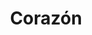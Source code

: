 ---
title: Corazón
date: 
draft: false

# descripcion
description : Corazón

materials: Plata 925

color: Plateado

dimensions: 1,6cm x 1,3cm

code: 02-13-0116

type: "Dijes"

categories: []

# Images
# first image will be shown in the product page
images:
  # - image: "images/path_to_image"
  # La ubicacion de las imagenes es imagenes/Dijes/Dijes.Microcubic/02-13-0116-corazon
  - image: "./images/dijes/microcubic/02-13-0116-corazon_a.JPG"
  - image: "./images/dijes/microcubic/02-13-0116-corazon_b.JPG"
---